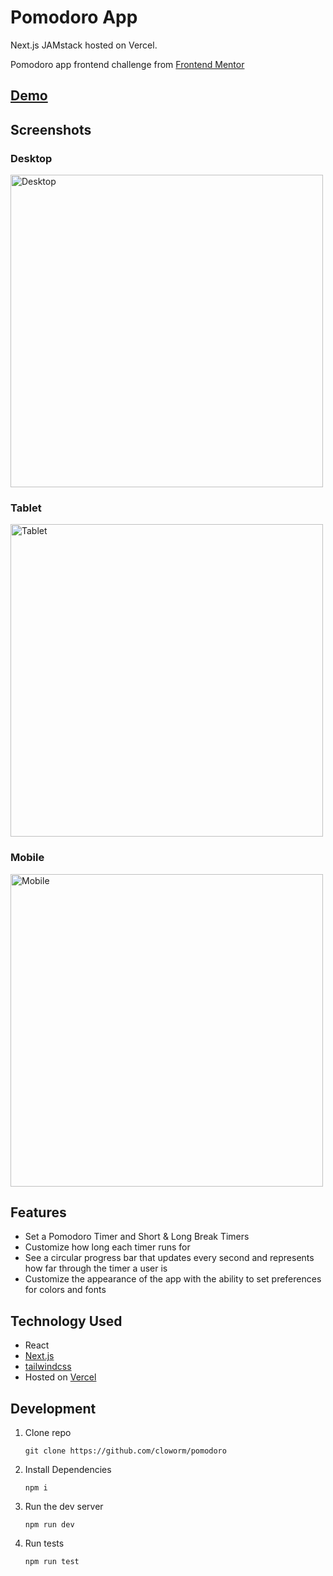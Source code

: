 # Pomodoro App

Next.js JAMstack hosted on Vercel.

Pomodoro app frontend challenge from [Frontend Mentor](https://www.frontendmentor.io/)

## [Demo](https://cloworm-pomodoro.vercel.app/)

## Screenshots

### Desktop
<img src="https://user-images.githubusercontent.com/5566310/103488386-0068a780-4dda-11eb-8f45-aa23206a7ae2.png" width="500" alt="Desktop">

### Tablet
<img src="https://user-images.githubusercontent.com/5566310/103488387-02326b00-4dda-11eb-9305-38be07faeba3.png" width="500" alt="Tablet">

### Mobile
<img src="https://user-images.githubusercontent.com/5566310/103488395-14aca480-4dda-11eb-8f7d-42fbc534db2c.png" width="500" alt="Mobile">

## Features
* Set a Pomodoro Timer and Short & Long Break Timers
* Customize how long each timer runs for
* See a circular progress bar that updates every second and represents how far through the timer a user is
* Customize the appearance of the app with the ability to set preferences for colors and fonts

## Technology Used

* React
* [Next.js](https://nextjs.org/)
* [tailwindcss](https://tailwindcss.com/)
* Hosted on [Vercel](https://vercel.com/)

## Development

  1. Clone repo

      ```
      git clone https://github.com/cloworm/pomodoro
      ```

2. Install Dependencies

      ```
      npm i
      ```

3. Run the dev server

      ```
      npm run dev
      ```

4. Run tests

      ```
      npm run test
      ```
